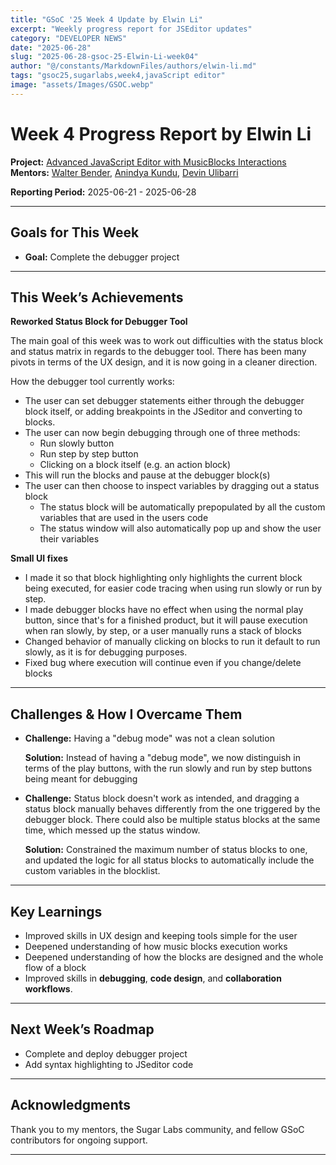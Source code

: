 ```yaml
---
title: "GSoC '25 Week 4 Update by Elwin Li"
excerpt: "Weekly progress report for JSEditor updates"
category: "DEVELOPER NEWS"
date: "2025-06-28"
slug: "2025-06-28-gsoc-25-Elwin-Li-week04"
author: "@/constants/MarkdownFiles/authors/elwin-li.md"
tags: "gsoc25,sugarlabs,week4,javaScript editor"
image: "assets/Images/GSOC.webp"
---
```


<!-- markdownlint-disable -->

# Week 4 Progress Report by Elwin Li

**Project:** [Advanced JavaScript Editor with MusicBlocks Interactions](https://github.com/sugarlabs/musicblocks/tree/config_driven_conversion/elwin)  
**Mentors:** [Walter Bender](https://github.com/walterbender), [Anindya Kundu](https://github.com/meganindya), [Devin Ulibarri](https://github.com/pikurasa)

**Reporting Period:** 2025-06-21 - 2025-06-28

---

## Goals for This Week

- **Goal:** Complete the debugger project

---

## This Week’s Achievements

**Reworked Status Block for Debugger Tool**

The main goal of this week was to work out difficulties with the status block and status matrix in regards to the debugger tool. There has been many pivots in terms of the UX design, and it is now going in a cleaner direction.

How the debugger tool currently works:
- The user can set debugger statements either through the debugger block itself, or adding breakpoints in the JSeditor and converting to blocks.
- The user can now begin debugging through one of three methods:
  - Run slowly button
  - Run step by step button
  - Clicking on a block itself (e.g. an action block)
- This will run the blocks and pause at the debugger block(s)
- The user can then choose to inspect variables by dragging out a status block
  - The status block will be automatically prepopulated by all the custom variables that are used in the users code
  - The status window will also automatically pop up and show the user their variables

**Small UI fixes**
- I made it so that block highlighting only highlights the current block being executed, for easier code tracing when using run slowly or run by step.
- I made debugger blocks have no effect when using the normal play button, since that's for a finished product, but it will pause execution when ran slowly, by step, or a user manually runs a stack of blocks
- Changed behavior of manually clicking on blocks to run it default to run slowly, as it is for debugging purposes.
- Fixed bug where execution will continue even if you change/delete blocks

---

## Challenges & How I Overcame Them

- **Challenge:** Having a "debug mode" was not a clean solution

  **Solution:** Instead of having a "debug mode", we now distinguish in terms of the play buttons, with the run slowly and run by step buttons being meant for debugging

- **Challenge:** Status block doesn't work as intended, and dragging a status block manually behaves differently from the one triggered by the debugger block. There could also be multiple status blocks at the same time, which messed up the status window.

  **Solution:** Constrained the maximum number of status blocks to one, and updated the logic for all status blocks to automatically include the custom variables in the blocklist.

---

## Key Learnings

- Improved skills in UX design and keeping tools simple for the user
- Deepened understanding of how music blocks execution works
- Deepened understanding of how the blocks are designed and the whole flow of a block
- Improved skills in **debugging**, **code design**, and **collaboration workflows**.

---

## Next Week’s Roadmap

- Complete and deploy debugger project
- Add syntax highlighting to JSeditor code

---

## Acknowledgments

Thank you to my mentors, the Sugar Labs community, and fellow GSoC contributors for ongoing support.

---
